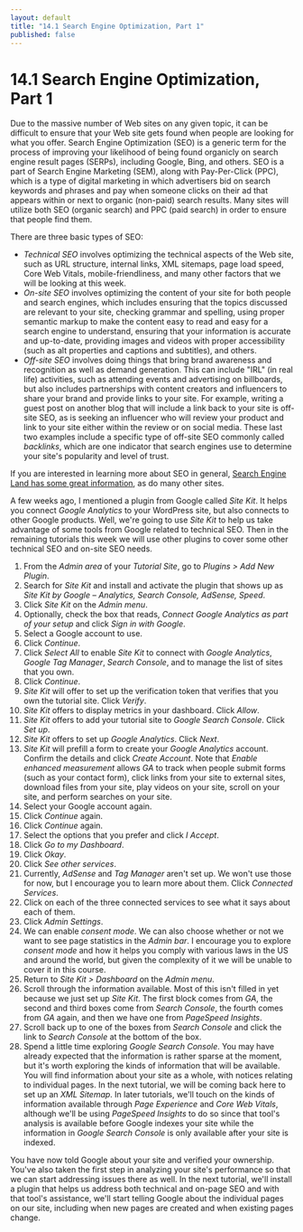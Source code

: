 ```yaml
---
layout: default
title: "14.1 Search Engine Optimization, Part 1"
published: false
---
```


# 14.1 Search Engine Optimization, Part 1

Due to the massive number of Web sites on any given topic, it can be difficult to ensure that your Web site gets found when people are looking for what you offer. Search Engine Optimization (SEO) is a generic term for the process of improving your likelihood of being found organicly on search engine result pages (SERPs), including Google, Bing, and others. SEO is a part of Search Engine Marketing (SEM), along with Pay-Per-Click (PPC), which is a type of digital marketing in which advertisers bid on search keywords and phrases and pay when someone clicks on their ad that appears within or next to organic (non-paid) search results. Many sites will utilize both SEO (organic search) and PPC (paid search) in order to ensure that people find them.

There are three basic types of SEO:

- _Technical SEO_ involves optimizing the technical aspects of the Web site, such as URL structure, internal links, XML sitemaps, page load speed, Core Web Vitals, mobile-friendliness, and many other factors that we will be looking at this week.
- _On-site SEO_ involves optimizing the content of your site for both people and search engines, which includes ensuring that the topics discussed are relevant to your site, checking grammar and spelling, using proper semantic markup to make the content easy to read and easy for a search engine to understand, ensuring that your information is accurate and up-to-date, providing images and videos with proper accessibility (such as alt properties and captions and subtitles), and others.
- _Off-site SEO_ involves doing things that bring brand awareness and recognition as well as demand generation. This can include "IRL" (in real life) activities, such as attending events and advertising on billboards, but also includes partnerships with content creators and influencers to share your brand and provide links to your site. For example, writing a guest post on another blog that will include a link back to your site is off-site SEO, as is seeking an influencer who will review your product and link to your site either within the review or on social media. These last two examples include a specific type of off-site SEO commonly called _backlinks_, which are one indicator that search engines use to determine your site's popularity and level of trust.

If you are interested in learning more about SEO in general, [Search Engine Land has some great information](https://searchengineland.com/guide/what-is-seo), as do many other sites.

A few weeks ago, I mentioned a plugin from Google called _Site Kit_. It helps you connect _Google Analytics_ to your WordPress site, but also connects to other Google products. Well, we're going to use _Site Kit_ to help us take advantage of some tools from Google related to technical SEO. Then in the remaining tutorials this week we will use other plugins to cover some other technical SEO and on-site SEO needs.

1. From the _Admin area_ of your _Tutorial Site_, go to _Plugins > Add New Plugin_.
2. Search for _Site Kit_ and install and activate the plugin that shows up as _Site Kit by Google – Analytics, Search Console, AdSense, Speed_.
3. Click _Site Kit_ on the _Admin menu_.
4. Optionally, check the box that reads, _Connect Google Analytics as part of your setup_ and click _Sign in with Google_.
5. Select a Google account to use.
6. Click _Continue_.
7. Click _Select All_ to enable _Site Kit_ to connect with _Google Analytics_, _Google Tag Manager_, _Search Console_, and to manage the list of sites that you own.
8. Click _Continue_.
9. _Site Kit_ will offer to set up the verification token that verifies that you own the tutorial site. Click _Verify_.
10. _Site Kit_ offers to display metrics in your dashboard. Click _Allow_.
11. _Site Kit_ offers to add your tutorial site to _Google Search Console_. Click _Set up_.
12. _Site Kit_ offers to set up _Google Analytics_. Click _Next_.
13. _Site Kit_ will prefill a form to create your _Google Analytics_ account. Confirm the details and click _Create Account_. Note that _Enable enhanced measurement_ allows _GA_ to track when people submit forms (such as your contact form), click links from your site to external sites, download files from your site, play videos on your site, scroll on your site, and perform searches on your site.
14. Select your Google account again.
15. Click _Continue_ again.
16. Click _Continue_ again.
17. Select the options that you prefer and click _I Accept_.
18. Click _Go to my Dashboard_.
19. Click _Okay_.
20. Click _See other services_.
21. Currently, _AdSense_ and _Tag Manager_ aren't set up. We won't use those for now, but I encourage you to learn more about them. Click _Connected Services_.
22. Click on each of the three connected services to see what it says about each of them.
23. Click _Admin Settings_.
24. We can enable _consent mode_. We can also choose whether or not we want to see page statistics in the _Admin bar_. I encourage you to explore _consent mode_ and how it helps you comply with various laws in the US and around the world, but given the complexity of it we will be unable to cover it in this course.
25. Return to _Site Kit > Dashboard_ on the _Admin menu_.
26. Scroll through the information available. Most of this isn't filled in yet because we just set up _Site Kit_. The first block comes from _GA_, the second and third boxes come from _Search Console_, the fourth comes from _GA_ again, and then we have one from _PageSpeed Insights_.
27. Scroll back up to one of the boxes from _Search Console_ and click the link to _Search Console_ at the bottom of the box.
28. Spend a little time exploring _Google Search Console_. You may have already expected that the information is rather sparse at the moment, but it's worth exploring the kinds of information that will be available. You will find information about your site as a whole, with notices relating to individual pages. In the next tutorial, we will be coming back here to set up an _XML Sitemap_. In later tutorials, we'll touch on the kinds of information available through _Page Experience_ and _Core Web Vitals_, although we'll be using _PageSpeed Insights_ to do so since that tool's analysis is available before Google indexes your site while the information in _Google Search Console_ is only available after your site is indexed.

You have now told Google about your site and verified your ownership. You've also taken the first step in analyzing your site's performance so that we can start addressing issues there as well. In the next tutorial, we'll install a plugin that helps us address both technical and on-page SEO and with that tool's assistance, we'll start telling Google about the individual pages on our site, including when new pages are created and when existing pages change.
